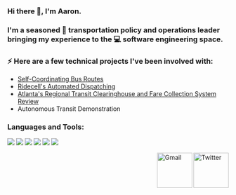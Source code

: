 
### Hi there 👋, I'm Aaron.

### I'm a seasoned 🚌 transportation policy and operations leader bringing my experience to the 💻 software engineering space.  

### ⚡ Here are a few technical projects I've been involved with:
- [Self-Coordinating Bus Routes](https://www2.isye.gatech.edu/~jjb/papers/Bartholdi-Eisenstein-2011.pdf)
- [Ridecell's Automated Dispatching](https://nique.net/news/2010/01/21/new-technology-to-be-used-in-stingerettes/)
- [Atlanta's Regional Transit Clearinghouse and Fare Collection System Review](https://cdn.atlantaregional.org/wp-content/uploads/rtc-summary-notes-03102016.pdf)
- Autonomous Transit Demonstration

### Languages and Tools:
<p>
<img src="https://img.icons8.com/color/35/000000/python.png">
<img src="https://img.icons8.com/color/35/000000/javascript--v1.png"/> 
<img src="https://img.icons8.com/fluency/35/000000/visual-studio-code-2019.png"/>
<img src="https://img.icons8.com/color/35/000000/pycharm.png"/>
<img src="https://img.icons8.com/color/35/000000/github.png"/> 
<img src="https://img.icons8.com/color/35/000000/slack.png"/>

</p>


<a href="https://www.linkedin.com/in/aaronwfowler/" target="_blank"><img src="https://cdn4.iconfinder.com/data/icons/social-media-outline-17/64/LinkedIn-social-media-portfolio-job-512.png" height="80px" width="80px" alt="Twitter" align="right"></a><a href="mailto:hillarynyk@gmail.com" target="_blank"><img src="https://cdn1.iconfinder.com/data/icons/logos-brands-1/24/logo_brand_brands_logos_gmail-256.png" height="80px" width="80px" alt="Gmail" align="right"></a>
